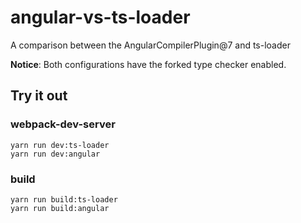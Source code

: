 # angular-vs-ts-loader
A comparison between the AngularCompilerPlugin@7 and ts-loader

**Notice**: Both configurations have the forked type checker enabled.

## Try it out
### webpack-dev-server
```
yarn run dev:ts-loader
yarn run dev:angular
```

### build
```
yarn run build:ts-loader
yarn run build:angular
```
